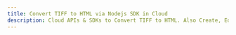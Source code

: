 ---title: Convert TIFF to HTML via Nodejs SDK in Clouddescription: Cloud APIs & SDKs to Convert TIFF to HTML. Also Create, Edit & Render Microsoft Word & OpenOffice documents in the Cloud.---